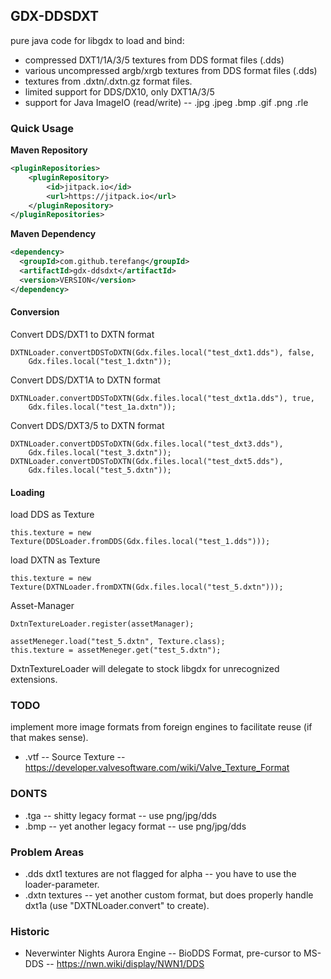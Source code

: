 ## GDX-DDSDXT

pure java code for libgdx to load and bind: 

* compressed DXT1/1A/3/5 textures from DDS format files (.dds)
* various uncompressed argb/xrgb textures from DDS format files (.dds)
* textures from .dxtn/.dxtn.gz format files.
* limited support for DDS/DX10, only DXT1A/3/5
* support for Java ImageIO (read/write) -- .jpg .jpeg .bmp .gif .png .rle

### Quick Usage

**Maven Repository**

```xml
<pluginRepositories>
    <pluginRepository>
        <id>jitpack.io</id>
        <url>https://jitpack.io</url>
    </pluginRepository>
</pluginRepositories>
```

**Maven Dependency**

```xml
<dependency>
  <groupId>com.github.terefang</groupId>
  <artifactId>gdx-ddsdxt</artifactId>
  <version>VERSION</version>
</dependency>
```

#### Conversion

Convert DDS/DXT1 to DXTN format
```
DXTNLoader.convertDDSToDXTN(Gdx.files.local("test_dxt1.dds"), false, 
    Gdx.files.local("test_1.dxtn"));
```

Convert DDS/DXT1A to DXTN format
```
DXTNLoader.convertDDSToDXTN(Gdx.files.local("test_dxt1a.dds"), true, 
    Gdx.files.local("test_1a.dxtn"));
```

Convert DDS/DXT3/5 to DXTN format
```
DXTNLoader.convertDDSToDXTN(Gdx.files.local("test_dxt3.dds"), 
    Gdx.files.local("test_3.dxtn"));
DXTNLoader.convertDDSToDXTN(Gdx.files.local("test_dxt5.dds"), 
    Gdx.files.local("test_5.dxtn"));
```

#### Loading

load DDS as Texture
```
this.texture = new Texture(DDSLoader.fromDDS(Gdx.files.local("test_1.dds")));
```

load DXTN as Texture
```
this.texture = new Texture(DXTNLoader.fromDXTN(Gdx.files.local("test_5.dxtn")));
```

Asset-Manager
```
DxtnTextureLoader.register(assetManager);

assetMeneger.load("test_5.dxtn", Texture.class);
this.texture = assetMeneger.get("test_5.dxtn");
```

DxtnTextureLoader will delegate to stock libgdx for unrecognized extensions.

### TODO

implement more image formats from foreign engines to facilitate reuse (if that makes sense).

* .vtf -- Source Texture -- https://developer.valvesoftware.com/wiki/Valve_Texture_Format

### DONTS

* .tga -- shitty legacy format -- use png/jpg/dds
* .bmp -- yet another legacy format -- use png/jpg/dds

### Problem Areas

* .dds dxt1 textures are not flagged for alpha -- you have to use the loader-parameter.
* .dxtn textures -- yet another custom format, but does properly handle dxt1a 
(use "DXTNLoader.convert" to create).

### Historic

* Neverwinter Nights Aurora Engine -- BioDDS Format, pre-cursor to MS-DDS -- https://nwn.wiki/display/NWN1/DDS